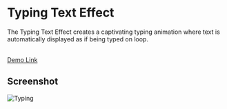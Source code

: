 <h1>Typing Text Effect</h1>
The Typing Text Effect creates a captivating typing animation where text is automatically displayed as if being typed on loop. <br><br>

<a href="https://jo-erl.github.io/Typingtext">Demo Link</a><br>
## Screenshot
![Typing](https://github.com/user-attachments/assets/5f7483f4-7f1f-4ec7-b073-e34d9cc8ede1)
